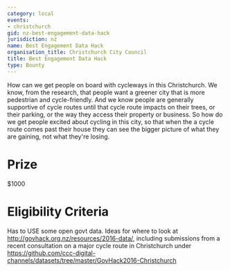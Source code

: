 ```yaml
---
category: local
events:
- christchurch
gid: nz-best-engagement-data-hack
jurisdiction: nz
name: Best Engagement Data Hack
organisation_title: Christchurch City Council
title: Best Engagement Data Hack
type: Bounty
---
```


How can we get people on board with cycleways in this Christchurch. We know, from the research, that people want a greener city that is more pedestrian and cycle-friendly. And we know people are generally supportive of cycle routes until that cycle route impacts on their trees, or their parking, or the way they access their property or business. So how do we get people excited about cycling in this city, so that when the a cycle route comes past their house they can see the bigger picture of what they are gaining, not what they're losing.

# Prize
$1000

# Eligibility Criteria
Has to USE some open govt data. Ideas for where to look at http://govhack.org.nz/resources/2016-data/, including submissions from a recent consultation on a major cycle route in Christchurch under https://github.com/ccc-digital-channels/datasets/tree/master/GovHack2016-Christchurch